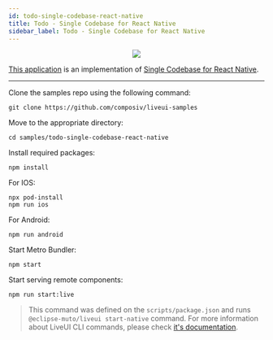 ```yaml
---
id: todo-single-codebase-react-native
title: Todo - Single Codebase for React Native
sidebar_label: Todo - Single Codebase for React Native
---
```


<p align="center">
    <img src="../img/showcase-todos.png" />
</p>

[This application](https://github.com/composiv/liveui-samples/todo-single-codebase-react-native) is an implementation of [Single Codebase for React Native](../advanced/single-codebase-react-native).

---

Clone the samples repo using the following command:
```command
git clone https://github.com/composiv/liveui-samples
```

Move to the appropriate directory: 
```command
cd samples/todo-single-codebase-react-native
```

Install required packages:
```command
npm install
```

For IOS:
```command
npx pod-install
npm run ios
````

For Android:
```command
npm run android
```

Start Metro Bundler:
```
npm start
````

Start serving remote components:
```
npm run start:live
```
> This command was defined on the `scripts/package.json` and runs `@eclipse-muto/liveui start-native` command. For more information about LiveUI CLI commands, please check [it's documentation](../api-reference/liveui).